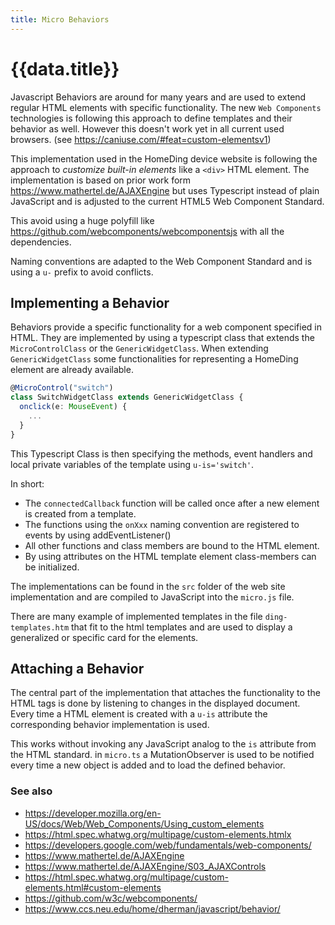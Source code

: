 ```yaml
---
title: Micro Behaviors
---
```


# {{data.title}}

Javascript Behaviors are around for many years and are used to extend regular HTML elements with specific functionality. The new `Web Components` technologies is following this approach to define templates and their behavior as well. However this doesn't work yet in all current used browsers. (see <https://caniuse.com/#feat=custom-elementsv1>)

This implementation used in the HomeDing device website is following the approach to *customize built-in elements* like a `<div>` HTML element. The implementation is based on prior work form <https://www.mathertel.de/AJAXEngine> but uses Typescript instead of plain JavaScript and is adjusted to the current HTML5 Web Component Standard.

This avoid using a huge polyfill like <https://github.com/webcomponents/webcomponentsjs> with all the dependencies.

Naming conventions are adapted to the Web Component Standard and is using a `u-` prefix to avoid conflicts.

## Implementing a Behavior

Behaviors provide a specific functionality for a web component specified in HTML. They are implemented by using a typescript class
that extends the `MicroControlClass` or the `GenericWidgetClass`. When extending `GenericWidgetClass` some functionalities for representing a HomeDing element are already available.

```Typescript
@MicroControl("switch")
class SwitchWidgetClass extends GenericWidgetClass {
  onclick(e: MouseEvent) {
    ...
  }
}
```

This Typescript Class is then specifying the methods, event handlers and local private variables of the template using `u-is='switch'`.

In short: 

* The `connectedCallback` function will be called once after a new element is created from a template.
* The functions using the `onXxx` naming convention are registered to events by using addEventListener()
* All other functions and class members are bound to the HTML element.
* By using attributes on the HTML template element class-members can be initialized.   

The implementations can be found in the `src` folder of the web site implementation and are compiled to JavaScript into the `micro.js` file.

There are many example of implemented templates in the file `ding-templates.htm` that fit to the html templates and are used to display a generalized or specific card for the elements.


## Attaching a Behavior

The central part of the implementation that attaches the functionality to the HTML tags is done by listening to changes in the displayed document. Every time a HTML element is created with a `u-is` attribute the corresponding behavior implementation 
is used.

This works without invoking any JavaScript analog to the `is` attribute from the HTML standard. in `micro.ts` a MutationObserver is used to be notified every time a new object is added and to load the defined behavior. 

### See also

* <https://developer.mozilla.org/en-US/docs/Web/Web_Components/Using_custom_elements>
* <https://html.spec.whatwg.org/multipage/custom-elements.htmlx>
* <https://developers.google.com/web/fundamentals/web-components/>
* <https://www.mathertel.de/AJAXEngine>
* <https://www.mathertel.de/AJAXEngine/S03_AJAXControls>
* <https://html.spec.whatwg.org/multipage/custom-elements.html#custom-elements>
* <https://github.com/w3c/webcomponents/>
* <https://www.ccs.neu.edu/home/dherman/javascript/behavior/>

